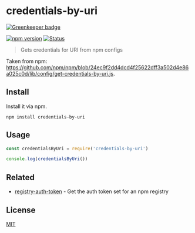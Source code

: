 # credentials-by-uri

[![Greenkeeper badge](https://badges.greenkeeper.io/pnpm/credentials-by-uri.svg)](https://greenkeeper.io/)

[![npm version](https://img.shields.io/npm/v/credentials-by-uri.svg)](https://www.npmjs.com/package/credentials-by-uri)
[![Status](https://travis-ci.org/pnpm/credentials-by-uri.svg?branch=master)](https://travis-ci.org/pnpm/credentials-by-uri "See test builds")

> Gets credentials for URI from npm configs

Taken from npm: https://github.com/npm/npm/blob/24ec9f2dd4dcd4f25622dff3a502d4e86a025c0d/lib/config/get-credentials-by-uri.js.

## Install

Install it via npm.

```
npm install credentials-by-uri
```

## Usage

```js
const credentialsByUri = require('credentials-by-uri')

console.log(credentialsByUri())
```

## Related

* [registry-auth-token](https://github.com/rexxars/registry-auth-token) - Get the auth token set for an npm registry

## License

[MIT](https://github.com/pnpm/credentials-by-uri/blob/master/LICENSE)
